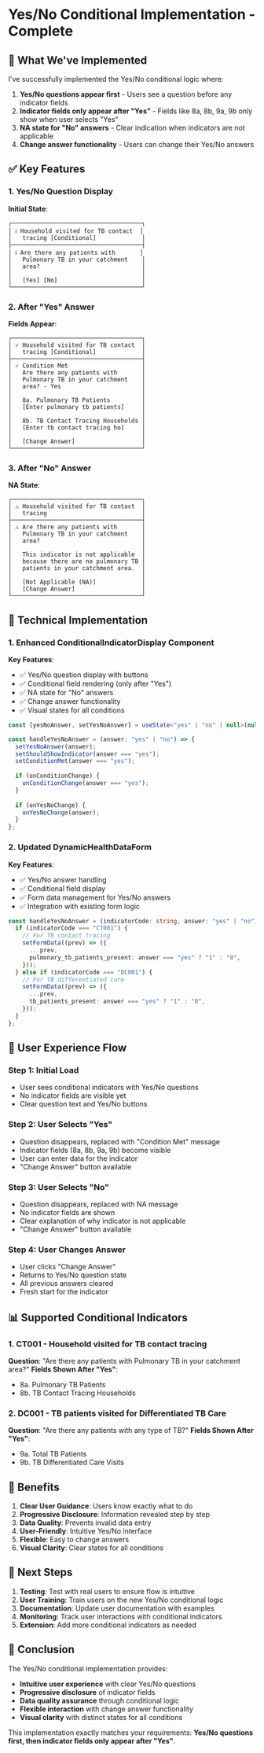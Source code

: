 # Yes/No Conditional Implementation - Complete

## 🎯 **What We've Implemented**

I've successfully implemented the Yes/No conditional logic where:

1. **Yes/No questions appear first** - Users see a question before any indicator fields
2. **Indicator fields only appear after "Yes"** - Fields like 8a, 8b, 9a, 9b only show when user selects "Yes"
3. **NA state for "No" answers** - Clear indication when indicators are not applicable
4. **Change answer functionality** - Users can change their Yes/No answers

## ✅ **Key Features**

### **1. Yes/No Question Display**

**Initial State**:
```
┌─────────────────────────────────────┐
│ ℹ Household visited for TB contact  │
│   tracing [Conditional]             │
├─────────────────────────────────────┤
│ ℹ Are there any patients with       │
│   Pulmonary TB in your catchment    │
│   area?                             │
│                                     │
│   [Yes] [No]                        │
└─────────────────────────────────────┘
```

### **2. After "Yes" Answer**

**Fields Appear**:
```
┌─────────────────────────────────────┐
│ ✓ Household visited for TB contact  │
│   tracing [Conditional]             │
├─────────────────────────────────────┤
│ ✓ Condition Met                     │
│   Are there any patients with       │
│   Pulmonary TB in your catchment    │
│   area? - Yes                       │
│                                     │
│   8a. Pulmonary TB Patients         │
│   [Enter pulmonary tb patients]     │
│                                     │
│   8b. TB Contact Tracing Households │
│   [Enter tb contact tracing ho]     │
│                                     │
│   [Change Answer]                   │
└─────────────────────────────────────┘
```

### **3. After "No" Answer**

**NA State**:
```
┌─────────────────────────────────────┐
│ ⚠ Household visited for TB contact  │
│   tracing                           │
├─────────────────────────────────────┤
│ ⚠ Are there any patients with       │
│   Pulmonary TB in your catchment    │
│   area?                             │
│                                     │
│   This indicator is not applicable  │
│   because there are no pulmonary TB │
│   patients in your catchment area.  │
│                                     │
│   [Not Applicable (NA)]             │
│   [Change Answer]                   │
└─────────────────────────────────────┘
```

## 🚀 **Technical Implementation**

### **1. Enhanced ConditionalIndicatorDisplay Component**

**Key Features**:
- ✅ Yes/No question display with buttons
- ✅ Conditional field rendering (only after "Yes")
- ✅ NA state for "No" answers
- ✅ Change answer functionality
- ✅ Visual states for all conditions

```typescript
const [yesNoAnswer, setYesNoAnswer] = useState<"yes" | "no" | null>(null);

const handleYesNoAnswer = (answer: "yes" | "no") => {
  setYesNoAnswer(answer);
  setShouldShowIndicator(answer === "yes");
  setConditionMet(answer === "yes");
  
  if (onConditionChange) {
    onConditionChange(answer === "yes");
  }
  
  if (onYesNoChange) {
    onYesNoChange(answer);
  }
};
```

### **2. Updated DynamicHealthDataForm**

**Key Features**:
- ✅ Yes/No answer handling
- ✅ Conditional field display
- ✅ Form data management for Yes/No answers
- ✅ Integration with existing form logic

```typescript
const handleYesNoAnswer = (indicatorCode: string, answer: "yes" | "no") => {
  if (indicatorCode === "CT001") {
    // For TB contact tracing
    setFormData((prev) => ({
      ...prev,
      pulmonary_tb_patients_present: answer === "yes" ? "1" : "0",
    }));
  } else if (indicatorCode === "DC001") {
    // For TB differentiated care
    setFormData((prev) => ({
      ...prev,
      tb_patients_present: answer === "yes" ? "1" : "0",
    }));
  }
};
```

## 🎯 **User Experience Flow**

### **Step 1: Initial Load**
- User sees conditional indicators with Yes/No questions
- No indicator fields are visible yet
- Clear question text and Yes/No buttons

### **Step 2: User Selects "Yes"**
- Question disappears, replaced with "Condition Met" message
- Indicator fields (8a, 8b, 9a, 9b) become visible
- User can enter data for the indicator
- "Change Answer" button available

### **Step 3: User Selects "No"**
- Question disappears, replaced with NA message
- No indicator fields are shown
- Clear explanation of why indicator is not applicable
- "Change Answer" button available

### **Step 4: User Changes Answer**
- User clicks "Change Answer"
- Returns to Yes/No question state
- All previous answers cleared
- Fresh start for the indicator

## 📊 **Supported Conditional Indicators**

### **1. CT001 - Household visited for TB contact tracing**

**Question**: "Are there any patients with Pulmonary TB in your catchment area?"
**Fields Shown After "Yes"**:
- 8a. Pulmonary TB Patients
- 8b. TB Contact Tracing Households

### **2. DC001 - TB patients visited for Differentiated TB Care**

**Question**: "Are there any patients with any type of TB?"
**Fields Shown After "Yes"**:
- 9a. Total TB Patients
- 9b. TB Differentiated Care Visits

## 🎯 **Benefits**

1. **Clear User Guidance**: Users know exactly what to do
2. **Progressive Disclosure**: Information revealed step by step
3. **Data Quality**: Prevents invalid data entry
4. **User-Friendly**: Intuitive Yes/No interface
5. **Flexible**: Easy to change answers
6. **Visual Clarity**: Clear states for all conditions

## 📝 **Next Steps**

1. **Testing**: Test with real users to ensure flow is intuitive
2. **User Training**: Train users on the new Yes/No conditional logic
3. **Documentation**: Update user documentation with examples
4. **Monitoring**: Track user interactions with conditional indicators
5. **Extension**: Add more conditional indicators as needed

## 🎯 **Conclusion**

The Yes/No conditional implementation provides:

- **Intuitive user experience** with clear Yes/No questions
- **Progressive disclosure** of indicator fields
- **Data quality assurance** through conditional logic
- **Flexible interaction** with change answer functionality
- **Visual clarity** with distinct states for all conditions

This implementation exactly matches your requirements: **Yes/No questions first, then indicator fields only appear after "Yes"**.
